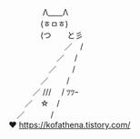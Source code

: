 

　　　　 Λ____Λ <br/>
　　　　(ㅎㅁㅎ) <br/>
　　　　(つ　　と彡 <br/>
　　　　　　　／　/ <br/>
　　　　　　／　 / <br/>
　　　　　／　　/ <br/>
　　　　／　　 / <br/>
　　　／ /// 　/ ﾂﾂｰ <br/>
　　／　☆　/ <br/>
　／　　 　/<br/>  ♥
https://kofathena.tistory.com/

